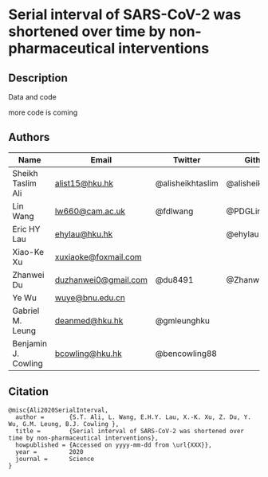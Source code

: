 # Serial interval of SARS-CoV-2 was shortened over time by non-pharmaceutical interventions

## Description

Data and code

more code is coming

## Authors

Name | Email | Twitter | Github
------------ | ------------- | ------------- | -------------
Sheikh Taslim Ali | alist15@hku.hk | @alisheikhtaslim | @alisheikhtaslim 
Lin Wang | lw660@cam.ac.uk | @fdlwang | @PDGLin
Eric HY Lau | ehylau@hku.hk |  |  @ehylau
Xiao-Ke Xu | xuxiaoke@foxmail.com |   |
Zhanwei Du | duzhanwei0@gmail.com | @du8491 | @ZhanweiDU 
Ye Wu | wuye@bnu.edu.cn |   |   
Gabriel M. Leung | deanmed@hku.hk | @gmleunghku |   
Benjamin J. Cowling | bcowling@hku.hk | @bencowling88  |   


## Citation

```{bibtex}
@misc{Ali2020SerialInterval,
  author =       {S.T. Ali, L. Wang, E.H.Y. Lau, X.-K. Xu, Z. Du, Y. Wu, G.M. Leung, B.J. Cowling },
  title =        {Serial interval of SARS-CoV-2 was shortened over time by non-pharmaceutical interventions},
  howpublished = {Accessed on yyyy-mm-dd from \url{XXX}},
  year =         2020
  journal =      Science
}
```

